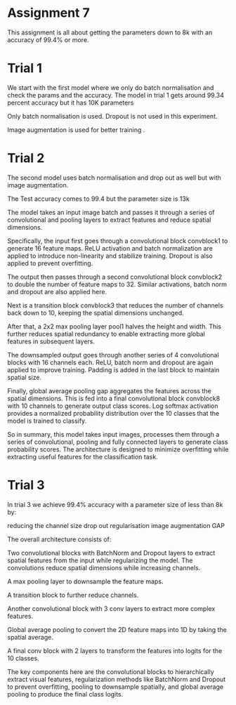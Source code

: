 # Assignment 7

This assignment is all about getting the parameters down to 8k with an accuracy of 99.4% or more.

# Trial 1

We start with the first model where we only do batch normalisation and check the params and the accuracy. The model in trial 1 gets around 99.34 percent accuracy but it has 10K parameters

Only batch normalisation is used. Dropout is not used in this experiment.

Image augmentation is used for better training .

# Trial 2

The second model uses batch normalisation and drop out as well but with image augmentation.

The Test accuracy comes to 99.4 but the parameter size is 13k

The model takes an input image batch and passes it through a series of convolutional and pooling layers to extract features and reduce spatial dimensions.

Specifically, the input first goes through a convolutional block convblock1 to generate 16 feature maps. ReLU activation and batch normalization are applied to introduce non-linearity and stabilize training. Dropout is also applied to prevent overfitting.

The output then passes through a second convolutional block convblock2 to double the number of feature maps to 32. Similar activations, batch norm and dropout are also applied here.

Next is a transition block convblock3 that reduces the number of channels back down to 10, keeping the spatial dimensions unchanged.

After that, a 2x2 max pooling layer pool1 halves the height and width. This further reduces spatial redundancy to enable extracting more global features in subsequent layers.

The downsampled output goes through another series of 4 convolutional blocks with 16 channels each. ReLU, batch norm and dropout are again applied to improve training. Padding is added in the last block to maintain spatial size.

Finally, global average pooling gap aggregates the features across the spatial dimensions. This is fed into a final convolutional block convblock8 with 10 channels to generate output class scores. Log softmax activation provides a normalized probability distribution over the 10 classes that the model is trained to classify.

So in summary, this model takes input images, processes them through a series of convolutional, pooling and fully connected layers to generate class probability scores. The architecture is designed to minimize overfitting while extracting useful features for the classification task.

# Trial 3

In trial 3 we achieve 99.4% accuracy with a parameter size of less than 8k by:

reducing the channel size
drop out
regularisation
image augmentation
GAP

The overall architecture consists of:

Two convolutional blocks with BatchNorm and Dropout layers to extract spatial features from the input while regularizing the model. The convolutions reduce spatial dimensions while increasing channels.

A max pooling layer to downsample the feature maps.

A transition block to further reduce channels.

Another convolutional block with 3 conv layers to extract more complex features.

Global average pooling to convert the 2D feature maps into 1D by taking the spatial average.

A final conv block with 2 layers to transform the features into logits for the 10 classes.

The key components here are the convolutional blocks to hierarchically extract visual features, regularization methods like BatchNorm and Dropout to prevent overfitting, pooling to downsample spatially, and global average pooling to produce the final class logits.
